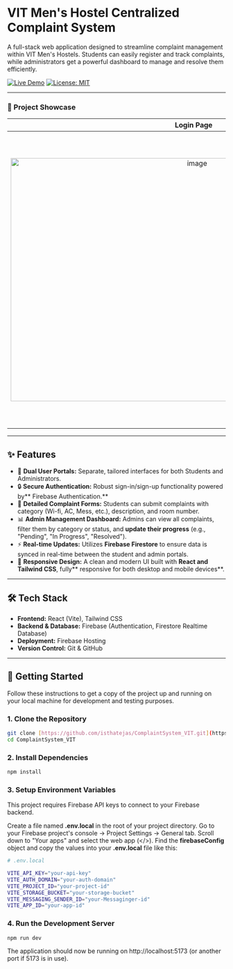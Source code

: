 # VIT Men's Hostel Centralized Complaint System

A full-stack web application designed to streamline complaint management within VIT Men's Hostels. Students can easily register and track complaints, while administrators get a powerful dashboard to manage and resolve them efficiently.

[![Live Demo](https://img.shields.io/badge/Live-Demo-brightgreen?style=for-the-badge&logo=firebase)](https://vit-hostel-complaint-new.web.app/)
[![License: MIT](https://img.shields.io/badge/License-MIT-blue.svg?style=for-the-badge)](https://opensource.org/licenses/MIT)

---

### 📸 Project Showcase

| Login Page | Student Dashboard | Admin Dashboard |
| :---: | :---: | :---: |
| <img width="844" height="559" alt="image" src="https://github.com/user-attachments/assets/64789a1f-8957-4454-9a84-72f426c77360" /> | <img width="1154" height="484" alt="image" src="https://github.com/user-attachments/assets/bbb65235-463b-4817-8aff-4fd81553f51a" /> | <img width="1158" height="676" alt="image" src="https://github.com/user-attachments/assets/9606ce87-2329-403f-8564-ce9111eba1d8" /> |

---

## ✨ Features

-   👤 **Dual User Portals:** Separate, tailored interfaces for both Students and Administrators.
-   🔒 **Secure Authentication:** Robust sign-in/sign-up functionality powered by** Firebase Authentication.**
-   📝 **Detailed Complaint Forms:** Students can submit complaints with category (Wi-fi, AC, Mess, etc.), description, and room number.
-   📊 **Admin Management Dashboard:** Admins can view all complaints, filter them by category or status, and **update their progress** (e.g., "Pending", "In Progress", "Resolved").
-   ⚡ **Real-time Updates:** Utilizes **Firebase Firestore** to ensure data is synced in real-time between the student and admin portals.
-   📱 **Responsive Design:** A clean and modern UI built with **React and Tailwind CSS**, fully** responsive for both desktop and mobile devices**.

---

## 🛠️ Tech Stack

-   **Frontend:** React (Vite), Tailwind CSS
-   **Backend & Database:** Firebase (Authentication, Firestore Realtime Database)
-   **Deployment:** Firebase Hosting
-   **Version Control:** Git & GitHub

---

## 🚀 Getting Started

Follow these instructions to get a copy of the project up and running on your local machine for development and testing purposes.
### 1. Clone the Repository

```bash
git clone [https://github.com/isthatejas/ComplaintSystem_VIT.git](https://github.com/isthatejas/ComplaintSystem_VIT.git)
cd ComplaintSystem_VIT
```
### 2. Install Dependencies
```bash
npm install
```
### 3. Setup Environment Variables
This project requires Firebase API keys to connect to your Firebase backend.

Create a file named **.env.local** in the root of your project directory.
Go to your Firebase project's console -> Project Settings -> General tab.
Scroll down to "Your apps" and select the web app (</>).
Find the **firebaseConfig** object and copy the values into your **.env.local** file like this:
```bash
# .env.local

VITE_API_KEY="your-api-key"
VITE_AUTH_DOMAIN="your-auth-domain"
VITE_PROJECT_ID="your-project-id"
VITE_STORAGE_BUCKET="your-storage-bucket"
VITE_MESSAGING_SENDER_ID="your-Messaginger-id"
VITE_APP_ID="your-app-id"
```
### 4. Run the Development Server
```bash
npm run dev
```
The application should now be running on http://localhost:5173 (or another port if 5173 is in use).

